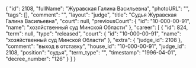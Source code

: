 {
    "id": 2108,
    "fullName": "Журавская Галина Васильевна",
    "photoURL": "",
    "tags": [],
    "comment": "",
    "layout": "judge",
    "title": "Судья Журавская Галина Васильевна",
    "court": null,
    "previousCourt": {
        "id": "10-000-00-91",
        "name": "хозяйственный суд Минской Области"
    },
    "career": [
        {
            "id": 824,
            "term": null,
            "type": "released",
            "court": {
                "id": "10-000-00-91",
                "name": "хозяйственный суд Минской Области"
            },
            "extra": {
                "judge_id": 2108
            },
            "comment": "выход в отставку",
            "house_id": "10-000-00-91",
            "judge_id": 2108,
            "position": "судья",
            "term_type": "",
            "timestamp": "1996-04-01",
            "decree_number": "126"
        }
    ]
}